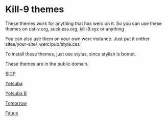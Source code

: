 # Kill-9 themes

These themes work for anything that has werc on it. So you can use
these themes on cat-v.org, suckless.org, kill-9.xyz or anything

You can also use them on your own werc instance. Just put it onther sites/your-site/_werc/pub/style.css

To install these themes, just use stylus, since stylish is botnet.

These themes are in the public domain.

[SICP](https://kill-9.xyz/sicp.css)

[Yotsuba](https://kill-9.xyz/yotsuba.css)

[Yotsuba B](https://kill-9.xyz/yotsubab.css)

[Tomorrow](https://kill-9.xyz/tomorrow.css)

[Fauux](https://kill-9.xyz/fauux.css)

